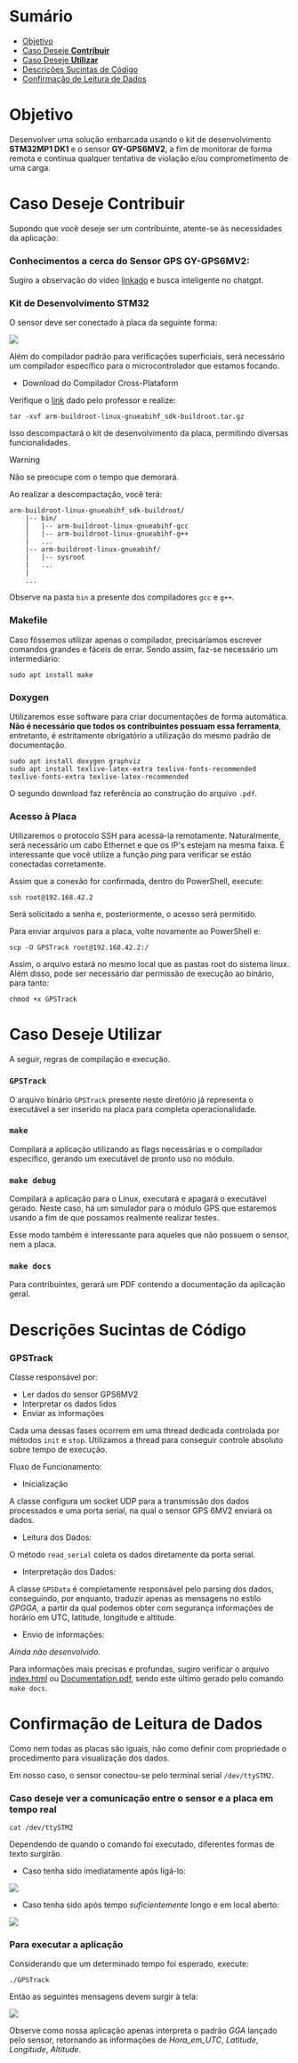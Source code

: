 # Sumário

- [Objetivo](#objetivo)
- [Caso Deseje **Contribuir**](#caso-deseje-contribuir)
- [Caso Deseje **Utilizar**](#caso-deseje-utilizar)
- [Descrições Sucintas de Código](#descrições-sucintas-de-código)
- [Confirmação de Leitura de Dados](#confirmação-de-leitura-de-dados)

# Objetivo

Desenvolver uma solução embarcada usando o kit de desenvolvimento **STM32MP1 DK1** e
o sensor **GY-GPS6MV2**, a fim de monitorar de forma remota e contínua qualquer tentativa de violação e/ou comprometimento de uma carga.

# Caso Deseje Contribuir

Supondo que você deseje ser um contribuinte, atente-se às necessidades da aplicação:

### Conhecimentos a cerca do Sensor GPS **GY-GPS6MV2**:

Sugiro a observação do vídeo [linkado](https://youtu.be/lZumBl7zhoM) e busca inteligente no chatgpt.

### Kit de Desenvolvimento STM32

O sensor deve ser conectado à placa da seguinte forma:

![](https://github.com/user-attachments/assets/ea1d0935-fcd3-4160-b46f-a917f578f33d)

Além do compilador padrão para verificações superficiais, será necessário um compilador específico para o microcontrolador que estamos focando. 

- Download do Compilador Cross-Plataform

Verifique o [link](https://drive.google.com/file/d/1qpq3QeK5f7T061LFA0JlJz2fgMQDvyMn/view?usp=drivesdk) dado pelo professor e realize:

```
tar -xvf arm-buildroot-linux-gnueabihf_sdk-buildroot.tar.gz
```

Isso descompactará o kit de desenvolvimento da placa, permitindo diversas funcionalidades. 

> [!WARNING]
> Não se preocupe com o tempo que demorará.

Ao realizar a descompactação, você terá:

```
arm-buildroot-linux-gnueabihf_sdk-buildroot/
    |-- bin/
    │   |-- arm-buildroot-linux-gnueabihf-gcc
    │   |-- arm-buildroot-linux-gnueabihf-g++
    |   ...
    |-- arm-buildroot-linux-gnueabihf/
    |   |-- sysroot
    |   ...
    |
    ...
```

Observe na pasta `bin` a presente dos compiladores `gcc` e `g++`.

### Makefile

Caso fôssemos utilizar apenas o compilador, precisaríamos escrever comandos grandes e fáceis de 
errar. Sendo assim, faz-se necessário um intermediário:

```
sudo apt install make
```

### Doxygen

Utilizaremos esse software para criar documentações de forma automática. 
**Não é necessário que todos os contribuintes possuam essa ferramenta**,
entretanto, é estritamente obrigatório a utilização do mesmo padrão de documentação.

```
sudo apt install doxygen graphviz
sudo apt install texlive-latex-extra texlive-fonts-recommended texlive-fonts-extra texlive-latex-recommended
```

O segundo download faz referência ao construção do arquivo `.pdf`.

### Acesso à Placa

Utilizaremos o protocolo SSH para acessá-la remotamente. Naturalmente,
será necessário um cabo Ethernet e que os IP's estejam na mesma faixa.
É interessante que você utilize a função _ping_ para verificar se estão conectadas corretamente.

Assim que a conexão for confirmada, dentro do PowerShell, execute:

```
ssh root@192.168.42.2
```

Será solicitado a senha e, posteriormente, o acesso será permitido.

Para enviar arquivos para a placa, volte novamente ao PowerShell e:

```
scp -O GPSTrack root@192.168.42.2:/
```

Assim, o arquivo estará no mesmo local que as pastas root do sistema linux. Além disso, pode ser necessário dar permissão de execução ao binário, para tanto:

```
chmod +x GPSTrack
```
# Caso Deseje Utilizar

A seguir, regras de compilação e execução.

### `GPSTrack`

O arquivo binário `GPSTrack` presente neste diretório já representa o executável a ser inserido na placa para completa operacionalidade.

### `make`

Compilará a aplicação utilizando as flags necessárias e o compilador específico, gerando 
um executável de pronto uso no módulo.

### `make debug` 

Compilará a aplicação para o Linux, executará e apagará o executável gerado.
Neste caso, há um simulador para o módulo GPS que estaremos usando a fim de que 
possamos realmente realizar testes.

Esse modo também é interessante para aqueles que não possuem o sensor, nem a placa.

### `make docs`

Para contribuintes, gerará um PDF contendo a documentação da aplicação geral.

# Descrições Sucintas de Código

### GPSTrack

Classe responsável por:

- Ler dados do sensor GPS6MV2
- Interpretar os dados lidos
- Enviar as informações 

Cada uma dessas fases ocorrem em uma thread dedicada controlada por métodos `init` e `stop`. Utilizamos a thread para conseguir controle absoluto sobre tempo de execução.

Fluxo de Funcionamento:

- Inicialização

A classe configura um socket UDP para a transmissão dos dados processados e uma porta serial, na qual o sensor GPS 6MV2 enviará os dados.

- Leitura dos Dados:

O método `read_serial` coleta os dados diretamente da porta serial.

- Interpretação dos Dados:

A classe `GPSData` é completamente responsável pelo parsing dos dados, conseguindo, por enquanto, traduzir apenas as mensagens no estilo _GPGGA_, a partir da qual podemos obter com
segurança informações de horário em UTC, latitude, longitude e altitude.

- Envio de informações:

_Ainda não desenvolvido_.

Para informações mais precisas e profundas, sugiro verificar o arquivo 
[index.html](docs/html/index.html) ou [Documentation.pdf](Documentation.pdf), sendo este último gerado pelo comando `make docs`.

# Confirmação de Leitura de Dados

Como nem todas as placas são iguais, não como definir com propriedade o procedimento para visualização dos dados. 

Em nosso caso, o sensor conectou-se pelo terminal serial `/dev/ttySTM2`.

### Caso deseje ver a comunicação entre o sensor e a placa em tempo real

```
cat /dev/ttySTM2
```

Dependendo de quando o comando foi executado, diferentes formas de texto surgirão.

- Caso tenha sido imediatamente após ligá-lo:

![](https://github.com/user-attachments/assets/147db746-8515-40b2-8a8a-10a0ac17ed0e)

- Caso tenha sido após tempo _suficientemente_ longo e em local aberto:

![](https://github.com/user-attachments/assets/c890a3d0-9aae-40e2-99f5-d13a59aba50e)

### Para executar a aplicação

Considerando que um determinado tempo foi esperado, execute:

```
./GPSTrack
```

Então as seguintes mensagens devem surgir à tela:

![](https://github.com/user-attachments/assets/a2d1d5bd-6fc6-433d-9291-4bf4f3961b08)

Observe como nossa aplicação apenas interpreta o padrão _GGA_ lançado pelo sensor, retornando
as informações de _Hora_em_UTC_, _Latitude_, _Longitude_, _Altitude_.